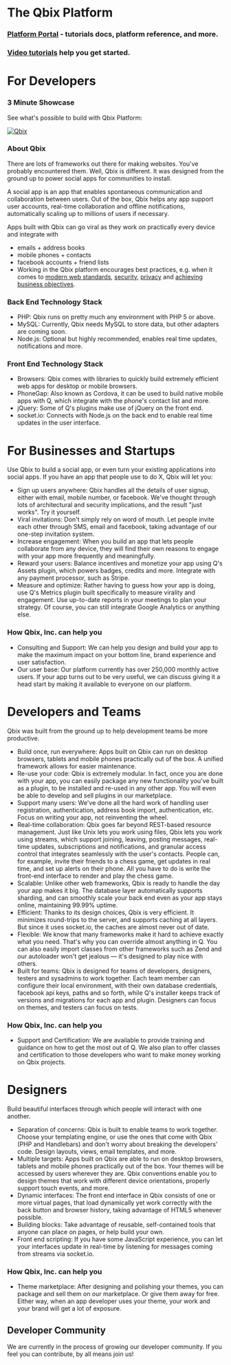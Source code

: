 The Qbix Platform
===

### [Platform Portal](https://qbix.com/platform) - tutorials docs, platform reference, and more.

### [Video tutorials](https://qbix.com/platform/tutorials) help you get started.

For Developers
===

### 3 Minute Showcase
See what's possible to build with Qbix Platform:

[![Qbix](https://qbix.com/img/thumbnails/showcase.png)](https://vimeo.com/208438090)

### About Qbix
There are lots of frameworks out there for making websites. You've probably encountered them. Well, Qbix is different. It was designed from the ground up to power social apps for communities to install.

A social app is an app that enables spontaneous communication and collaboration between users.
Out of the box, Qbix helps any app support user accounts, real-time collaboration and offline notifications, automatically scaling up to millions of users if necessary.

Apps built with Qbix can go viral as they work on practically every device and integrate with

* emails + address books
* mobile phones + contacts
* facebook accounts + friend lists
* Working in the Qbix platform encourages best practices, e.g. when it comes to [modern web standards](https://qbix.com/platform/welcome/developer), [security](https://www.owasp.org/index.php/Main_Page), [privacy](https://qbix.com/platform/features/access) and [achieving business objectives](https://qbix.com/platform/welcome/business).

### Back End Technology Stack
* PHP: Qbix runs on pretty much any environment with PHP 5 or above.
* MySQL: Currently, Qbix needs MySQL to store data, but other adapters are coming soon.
* Node.js: Optional but highly recommended, enables real time updates, notifications and more.

### Front End Technology Stack
* Browsers: Qbix comes with libraries to quickly build extremely efficient web apps for desktop or mobile browsers.
* PhoneGap: Also known as Cordova, it can be used to build native mobile apps with Q, which integrate with the phone's contact list and more.
* jQuery: Some of Q's plugins make use of jQuery on the front end.
* socket.io: Connects with Node.js on the back end to enable real time updates in the user interface.

For Businesses and Startups
===

Use Qbix to build a social app, or even turn your existing applications into social apps. If you have an app that people use to do X, Qbix will let you:

* Sign up users anywhere: Qbix handles all the details of user signup, either with email, mobile number, or facebook. We've thought through lots of architectural and security implications, and the result "just works". Try it yourself.
* Viral invitations: Don't simply rely on word of mouth. Let people invite each other through SMS, email and facebook, taking advantage of our one-step invitation system.
* Increase engagement: When you build an app that lets people collaborate from any device, they will find their own reasons to engage with your app more frequently and meaningfully.
* Reward your users: Balance incentives and monetize your app using Q's Assets plugin, which powers badges, credits and more. Integrate with any payment processor, such as Stripe.
* Measure and optimize: Rather having to guess how your app is doing, use Q's Metrics plugin built specifically to measure virality and engagement. Use up-to-date reports in your meetings to plan your strategy. Of course, you can still integrate Google Analytics or anything else.

### How Qbix, Inc. can help you
* Consulting and Support: We can help you design and build your app to make the maximum impact on your bottom line, brand experience and user satisfaction.
* Our user base: Our platform currently has over 250,000 monthly active users. If your app turns out to be very useful, we can discuss giving it a head start by making it available to everyone on our platform.

Developers and Teams
===

Qbix was built from the ground up to help development teams be more productive.

* Build once, run everywhere: Apps built on Qbix can run on desktop browsers, tablets and mobile phones practically out of the box. A unified framework allows for easier maintenance.
* Re-use your code: Qbix is extremely modular. In fact, once you are done with your app, you can easily package any new functionality you've built as a plugin, to be installed and re-used in any other app. You will even be able to develop and sell plugins in our marketplace.
* Support many users: We've done all the hard work of handling user registration, authentication, address book import, authentication, etc. Focus on writing your app, not reinventing the wheel.
* Real-time collaboration: Qbix goes far beyond REST-based resource management. Just like Unix lets you work using files, Qbix lets you work using streams, which support joining, leaving, posting messages, real-time updates, subscriptions and notifications, and granular access control that integrates seamlessly with the user's contacts. People can, for example, invite their friends to a chess game, get updates in real time, and set up alerts on their phone. All you have to do is write the front-end interface to render and play the chess game.
* Scalable: Unlike other web frameworks, Qbix is ready to handle the day your app makes it big. The database layer automatically supports sharding, and can smoothly scale your back end even as your app stays online, maintaining 99.99% uptime.
* Efficient: Thanks to its design choices, Qbix is very efficient. It minimizes round-trips to the server, and supports caching at all layers. But since it uses socket.io, the caches are almost never out of date.
* Flexible: We know that many frameworks make it hard to achieve exactly what you need. That's why you can override almost anything in Q. You can also easily import classes from other frameworks such as Zend and our autoloader won't get jealous — it's designed to play nice with others.
* Built for teams: Qbix is designed for teams of developers, designers, testers and sysadmins to work together. Each team member can configure their local environment, with their own database credentials, facebook api keys, paths and so forth, while Q's installer keeps track of versions and migrations for each app and plugin. Designers can focus on themes, and testers can focus on tests.

### How Qbix, Inc. can help you
* Support and Certification: We are available to provide training and guidance on how to get the most out of Q. We also plan to offer classes and certification to those developers who want to make money working on Qbix projects.

Designers
===

Build beautiful interfaces through which people will interact with one another.

* Separation of concerns: Qbix is built to enable teams to work together. Choose your templating engine, or use the ones that come with Qbix (PHP and Handlebars) and don't worry about breaking the developers' code. Design layouts, views, email templates, and more.
* Multiple targets: Apps built on Qbix are able to run on desktop browsers, tablets and mobile phones practically out of the box. Your themes will be accessed by users wherever they are. Qbix conventions enable you to design themes that work with different device orientations, properly support touch events, and more.
* Dynamic interfaces: The front end interface in Qbix consists of one or more virtual pages, that load dynamically yet work correctly with the back button and browser history, taking advantage of HTML5 whenever possible.
* Building blocks: Take advantage of reusable, self-contained tools that anyone can place on pages, or help build your own.
* Front end scripting: If you have some JavaScript experience, you can let your interfaces update in real-time by listening for messages coming from streams via socket.io.

### How Qbix, Inc. can help you
* Theme marketplace: After designing and polishing your themes, you can package and sell them on our marketplace. Or give them away for free. Either way, when an app developer uses your theme, your work and your brand will get a lot of exposure.

## Developer Community
We are currently in the process of growing our developer community. If you feel you can contribute, by all means join us!
